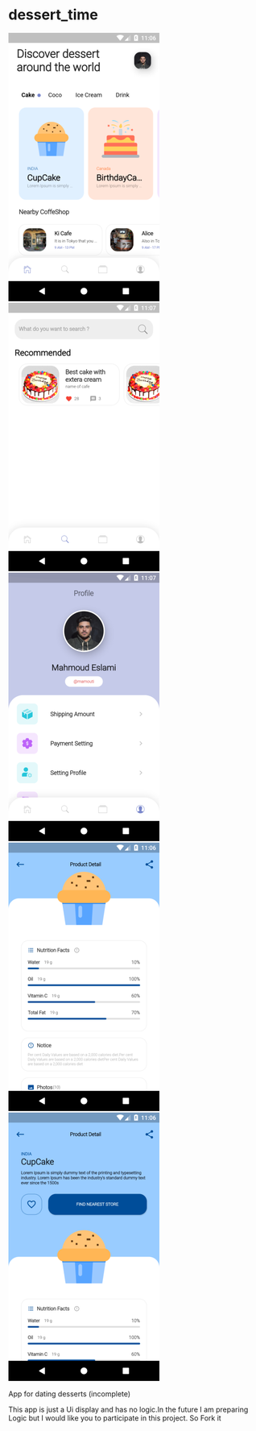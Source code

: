 # dessert_time



![1](https://raw.githubusercontent.com/mahmoud-eslami/dessert_time/master/app_image/Screenshot_1583220996.png)
![2](https://raw.githubusercontent.com/mahmoud-eslami/dessert_time/master/app_image/Screenshot_1583221040.png)
![3](https://raw.githubusercontent.com/mahmoud-eslami/dessert_time/master/app_image/Screenshot_1583221026.png)
![4](https://raw.githubusercontent.com/mahmoud-eslami/dessert_time/master/app_image/Screenshot_1583221017.png)
![5](https://raw.githubusercontent.com/mahmoud-eslami/dessert_time/master/app_image/Screenshot_1583221000.png)

App for dating desserts (incomplete)

This app is just a Ui display and has no logic.In the future I am preparing Logic but I would like you to participate in this
project. So Fork it
